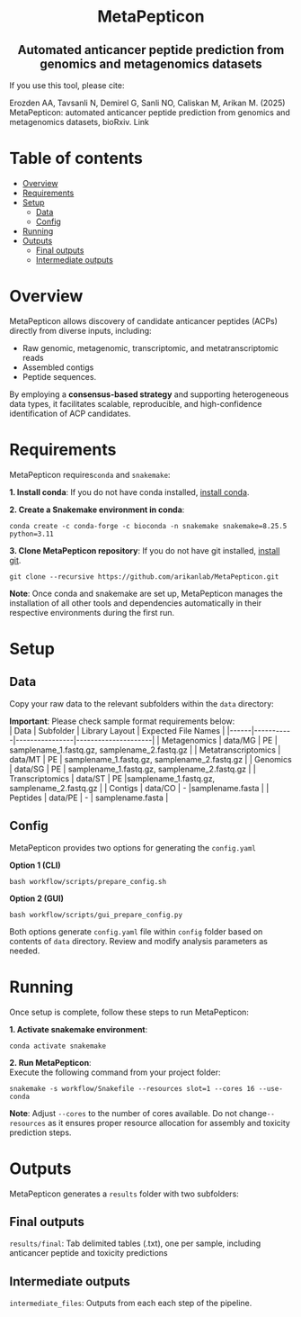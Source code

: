 <h1 align="center">MetaPepticon</h1>
<h2 align="center">Automated anticancer peptide prediction from genomics and metagenomics datasets</h2>

If you use this tool, please cite:  
  
Erozden AA, Tavsanli N, Demirel G, Sanli NO, Caliskan M, Arikan M. (2025) MetaPepticon: automated anticancer peptide prediction from genomics and metagenomics datasets, bioRxiv. Link


# Table of contents
- [Overview](#overview)
- [Requirements](#requirements)
- [Setup](#setup)
    - [Data](#data)
    - [Config](#config)
- [Running](#running)
- [Outputs](#outputs)
    - [Final outputs](#final-outputs)
    - [Intermediate outputs](#intermediate-outputs)

# Overview
MetaPepticon allows discovery of candidate anticancer peptides (ACPs) directly from diverse inputs, including:
- Raw genomic, metagenomic, transcriptomic, and metatranscriptomic reads
- Assembled contigs
- Peptide sequences. 

By employing a **consensus-based strategy** and supporting heterogeneous data types, it facilitates scalable, reproducible, and high-confidence identification of ACP candidates.

# Requirements
MetaPepticon requires`conda` and  `snakemake`: 
   
**1. Install conda**: If you do not have conda installed, [install conda](https://conda.io/projects/conda/en/latest/user-guide/install/index.html).  
  
**2. Create a Snakemake environment in conda**:
```
conda create -c conda-forge -c bioconda -n snakemake snakemake=8.25.5 python=3.11
```
  
**3. Clone MetaPepticon repository**: If you do not have git installed, [install git](https://github.com/git-guides/install-git).
```
git clone --recursive https://github.com/arikanlab/MetaPepticon.git
```
  
**Note**: Once conda and snakemake are set up, MetaPepticon manages the installation of all other tools and dependencies automatically in their respective environments during the first run. 

# Setup
## Data
Copy your raw data to the relevant subfolders within the `data` directory:      
  
**Important**: Please check sample format requirements below:  
| Data | Subfolder | Library Layout | Expected File Names |
|------|-----------|----------------|---------------------|
| Metagenomics | data/MG | PE | samplename_1.fastq.gz, samplename_2.fastq.gz |
| Metatranscriptomics | data/MT | PE | samplename_1.fastq.gz, samplename_2.fastq.gz |
| Genomics | data/SG | PE | samplename_1.fastq.gz, samplename_2.fastq.gz |
| Transcriptomics | data/ST | PE |samplename_1.fastq.gz, samplename_2.fastq.gz |
| Contigs | data/CO | - |samplename.fasta |
| Peptides | data/PE | - | samplename.fasta |

## Config
MetaPepticon provides two options for generating the `config.yaml`

**Option 1 (CLI)**   
```
bash workflow/scripts/prepare_config.sh
```

**Option 2 (GUI)**   
```
bash workflow/scripts/gui_prepare_config.py
```
Both options generate `config.yaml` file within `config` folder based on contents of `data` directory. Review and modify analysis parameters as needed.

# Running
Once setup is complete, follow these steps to run MetaPepticon: 
   
**1. Activate snakemake environment**:
```
conda activate snakemake
```


**2. Run MetaPepticon**:  
Execute the following command from your project folder:
```
snakemake -s workflow/Snakefile --resources slot=1 --cores 16 --use-conda
```


**Note**: Adjust `--cores` to the number of cores available. Do not change`--resources` as it ensures proper resource allocation for assembly and toxicity prediction steps.


# Outputs
MetaPepticon generates a `results` folder with two subfolders:

## Final outputs
`results/final`: Tab delimited tables (.txt), one per sample, including anticancer peptide and toxicity predictions

## Intermediate outputs
`intermediate_files`: Outputs from each each step of the pipeline. 
